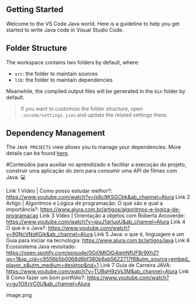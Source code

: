 ## Getting Started

Welcome to the VS Code Java world. Here is a guideline to help you get started to write Java code in Visual Studio Code.

## Folder Structure

The workspace contains two folders by default, where:

- `src`: the folder to maintain sources
- `lib`: the folder to maintain dependencies

Meanwhile, the compiled output files will be generated in the `bin` folder by default.

> If you want to customize the folder structure, open `.vscode/settings.json` and update the related settings there.

## Dependency Management

The `JAVA PROJECTS` view allows you to manage your dependencies. More details can be found [here](https://github.com/microsoft/vscode-java-dependency#manage-dependencies).


#Conteúdos para auxiliar no aprendizado e facilitar a execução do projeto, construir uma aplicação do zero para consumir uma API de filmes com Java. 💻

Link 1 Vídeo | Como posso estudar melhor?: https://www.youtube.com/watch?v=Is6c9KSGCbk&ab_channel=Alura
Link 2 Artigo | Algoritmos e Lógica de programação: O que são e qual a importância?: https://www.alura.com.br/artigos/algoritmos-e-logica-de-programacao
Link 3 Vídeo | Orientação a objetos com Roberta Arcoverde: https://www.youtube.com/watch?v=jpuJ1qrluoU&ab_channel=Alura
Link 4 O que é o Java?: https://www.youtube.com/watch?v=90NcVNsKGik&ab_channel=Alura
Link 5 Java: o que é, linguagem e um Guia para iniciar na tecnologia: https://www.alura.com.br/artigos/java
Link 6 Ecossistema Java revisitado: https://open.spotify.com/episode/0Gi0MlOlG4qmNfUFBr9Xh2?go=1&sp_cid=c9556b5b0068d6bf380b8ab5622717f8&utm_source=embed_player_p&utm_medium=desktop&nd=1
Link 7 Guia de Carreira JAVA: https://www.youtube.com/watch?v=TUBqH9zVs3M&ab_channel=Alura
Link 8 Como fazer um bom portfólio?: https://www.youtube.com/watch?v=gu1OXrirC0U&ab_channel=Alura

image.png